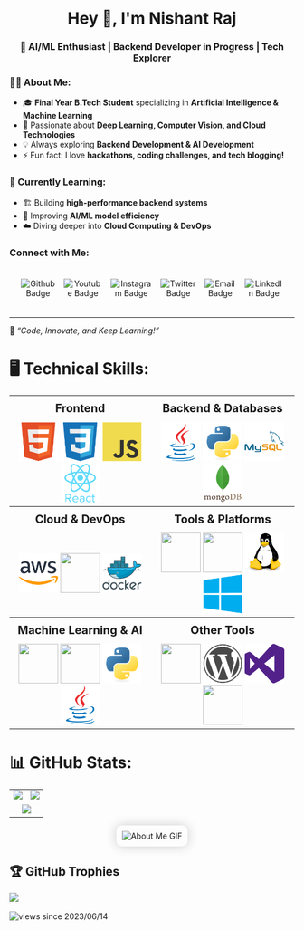 <h1 align="center">Hey 👋, I'm Nishant Raj</h1>
<h3 align="center">🚀 AI/ML Enthusiast | Backend Developer in Progress | Tech Explorer</h3>


### 👨‍💻 About Me:
- 🎓 **Final Year B.Tech Student** specializing in **Artificial Intelligence & Machine Learning**  
- 🌟 Passionate about **Deep Learning, Computer Vision, and Cloud Technologies** 
- 💡 Always exploring **Backend Development & AI Development**  
- ⚡ Fun fact: I love **hackathons, coding challenges, and tech blogging!**  

### 🌱 Currently Learning:         
- 🏗️ Building **high-performance backend systems**  
- 🧠 Improving **AI/ML model efficiency**  
- ☁️ Diving deeper into **Cloud Computing & DevOps**  

### Connect with Me:
<div align="center">
  <div id="badges" style="display: flex; gap: 15px; justify-content: center; padding: 20px;">
    <a href="https://github.com/thenishantraj" target="_blank" style="text-decoration: none;">
      <img src="https://img.shields.io/badge/Github-white?style=for-the-badge&logo=Github&logoColor=black" alt="Github Badge"/>
    </a>
    <a href="https://www.youtube.com/@the_nishant_raj" target="_blank" style="text-decoration: none;">
      <img src="https://img.shields.io/badge/YouTube-red?style=for-the-badge&logo=youtube&logoColor=white" alt="Youtube Badge"/>
    </a>
    <a href="https://www.instagram.com/the_nishant_raj/?utm_source=ig_web_button_share_sheet" target="_blank" style="text-decoration: none;">
      <img src="https://img.shields.io/badge/Instagram-purple?style=for-the-badge&logo=instagram&logoColor=white" alt="Instagram Badge"/>
    </a>
    <a href="https://x.com/NishantRaj2021" target="_blank" style="text-decoration: none;">
      <img src="https://img.shields.io/badge/Twitter-blue?style=for-the-badge&logo=twitter&logoColor=white" alt="Twitter Badge"/>
    </a>
    <a href="mailto:nishantraj6581@gmail.com" target="_blank" style="text-decoration: none;">
      <img src="https://img.shields.io/badge/Email-lightgrey?style=for-the-badge&logo=gmail&logoColor=red" alt="Email Badge"/>
    </a>
    <a href="https://www.linkedin.com/in/the-nishant-raj-82972b208/" target="_blank" style="text-decoration: none;">
      <img src="https://img.shields.io/badge/LinkedIn-blue?style=for-the-badge&logo=linkedin&logoColor=white" alt="LinkedIn Badge"/>
    </a>
  </div>
</div>

---
🚀 *“Code, Innovate, and Keep Learning!”*  

# 🖥️ Technical Skills:

<table align="center" style="width: 100%; border-collapse: collapse; margin-bottom: 20px;">
  <tr>
    <th style="text-align: center; padding: 10px; font-size: 20px;">Frontend</th>
    <th style="text-align: center; padding: 10px; font-size: 20px;">Backend & Databases</th>
  </tr>
  <tr>
    <td align="center">
      <img src="https://raw.githubusercontent.com/devicons/devicon/master/icons/html5/html5-original.svg" width="70px" height="70px">
      <img src="https://raw.githubusercontent.com/devicons/devicon/master/icons/css3/css3-original.svg" width="70px" height="70px">
      <img src="https://raw.githubusercontent.com/devicons/devicon/master/icons/javascript/javascript-original.svg" width="70px" height="70px">
      <img src="https://raw.githubusercontent.com/devicons/devicon/master/icons/react/react-original-wordmark.svg" width="70px" height="70px">
    </td>
    <td align="center">
      <img src="https://raw.githubusercontent.com/devicons/devicon/master/icons/java/java-original.svg" width="70px" height="70px">
      <img src="https://raw.githubusercontent.com/devicons/devicon/master/icons/python/python-original.svg" width="70px" height="70px">
      <img src="https://raw.githubusercontent.com/devicons/devicon/master/icons/mysql/mysql-original-wordmark.svg" width="70px" height="70px">
      <img src="https://raw.githubusercontent.com/devicons/devicon/master/icons/mongodb/mongodb-original-wordmark.svg" width="70px" height="70px">
    </td>
  </tr>
  
  <tr>
    <th style="text-align: center; padding: 10px; font-size: 20px;">Cloud & DevOps</th>
    <th style="text-align: center; padding: 10px; font-size: 20px;">Tools & Platforms</th>
  </tr>
  <tr>
    <td align="center">
      <img src="https://raw.githubusercontent.com/devicons/devicon/master/icons/amazonwebservices/amazonwebservices-original-wordmark.svg" width="70px" height="70px">
      <img src="https://www.vectorlogo.zone/logos/google_cloud/google_cloud-icon.svg" width="70px" height="70px">
      <img src="https://raw.githubusercontent.com/devicons/devicon/master/icons/docker/docker-original-wordmark.svg" width="70px" height="70px">
    </td>
    <td align="center">
      <img src="https://www.vectorlogo.zone/logos/git-scm/git-scm-icon.svg" width="70px" height="70px">
      <img src="https://www.vectorlogo.zone/logos/github/github-icon.svg" width="70px" height="70px">
      <img src="https://raw.githubusercontent.com/devicons/devicon/master/icons/linux/linux-original.svg" width="70px" height="70px">
      <img src="https://raw.githubusercontent.com/devicons/devicon/master/icons/windows8/windows8-original.svg" width="70px" height="70px">
    </td>
  </tr>
  
  <tr>
    <th style="text-align: center; padding: 10px; font-size: 20px;">Machine Learning & AI</th>
    <th style="text-align: center; padding: 10px; font-size: 20px;">Other Tools</th>
  </tr>
  <tr>
    <td align="center">
      <img src="https://www.vectorlogo.zone/logos/tensorflow/tensorflow-icon.svg" width="70px" height="70px">
      <img src="https://www.vectorlogo.zone/logos/opencv/opencv-icon.svg" width="70px" height="70px">
      <img src="https://raw.githubusercontent.com/devicons/devicon/master/icons/python/python-original.svg" width="70px" height="70px">
      <img src="https://raw.githubusercontent.com/devicons/devicon/master/icons/java/java-original.svg" width="70px" height="70px">
    </td>
    <td align="center">
      <img src="https://www.vectorlogo.zone/logos/canva/canva-icon.svg" width="70px" height="70px">
      <img src="https://raw.githubusercontent.com/devicons/devicon/master/icons/wordpress/wordpress-plain.svg" width="70px" height="70px">
      <img src="https://raw.githubusercontent.com/devicons/devicon/master/icons/visualstudio/visualstudio-plain.svg" width="70px" height="70px">
      <img src="https://cdn.worldvectorlogo.com/logos/arduino-1.svg" width="70px" height="70px">
    </td>
  </tr>
</table>


# 📊 GitHub Stats:
<div align="center">

  <table>
    <tr>
      <td>
        <img src="https://github-readme-stats.vercel.app/api/top-langs/?username=thenishantraj&theme=radical&border=false&include_all_commits=true&count_private=true&layout=compact" width="400px">
      </td>
      <td>
        <img src="https://github-readme-stats.vercel.app/api?username=thenishantraj&theme=radical&border=false&include_all_commits=true&count_private=true" width="400px">
      </td>
    </tr>
    <tr>
      <td colspan="2" align="center">
        <img src="https://github-readme-streak-stats.herokuapp.com/?user=thenishantraj&theme=radical&hide_border=false" width="820px">
      </td>
    </tr>
  </table>

</div>


<div align="center">
  <div style="
      display: inline-block;
      padding: 10px;
      border-radius: 10px;
      box-shadow: 0px 0px 20px rgba(0, 0, 0, 0.2);
      animation: borderColorChange 3s infinite alternate;
    ">
    <img src="https://github.com/7oSkaaa/7oSkaaa/blob/main/Images/about_me.gif?raw=true" 
         alt="About Me GIF" width="250px" />
  </div>
</div>



## 🏆 GitHub Trophies  
![](https://github-profile-trophy.vercel.app/?username=thenishantraj&theme=radical&no-frame=false&no-bg=true&margin-w=4)  

<!--END_SECTION:waka-->
![views since 2023/06/14](https://visitor-badge-deno.deno.dev/thenishantraj.thenishantraj.svg)
